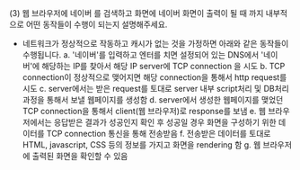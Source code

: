 (3) 웹 브라우저에 네이버 를 검색하고 화면에 네이버 화면이 출력이 될 때 까지 내부적으로 어떤 동작들이 수행이 되는지 설명해주세요.
- 네트워크가 정상적으로 작동하고 캐시가 없는 것을 가정하면 아래와 같은 동작들이 수행됩니다.
a. '네이버'를 입력하고 엔터를 치면 설정되어 있는 DNS에서 '네이버'에 해당하는 IP를 찾아서 해당 IP server에 TCP connection 을 시도
b. TCP connection이 정상적으로 맺어지면 해당 connection을 통해서 http request를 시도
c. server에서는 받은 request를 토대로 server 내부 script처리 및 DB처리 과정을 통해서 보낼 웹페이지를 생성함
d. server에서 생성한 웹페이지를 맺었던 TCP connection을 통해서 client(웹 브라우저)로 response를 보냄
e. 웹 브라우저에서는 응답받은 결과가 성공인지 확인 후 성공일 경우 화면을 구성하기 위한 데이터를 TCP connection 통신을 통해 전송받음
f. 전송받은 데이터를 토대로 HTML, javascript, CSS 등의 정보를 가지고 화면을 rendering 함
g. 웹 브라우저에 출력된 화면을 확인할 수 있음
